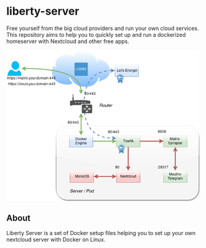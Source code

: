 # liberty-server
Free yourself from the big cloud providers and run your own cloud services. This repository aims to help you to quickly set up and run a dockerized homeserver with Nextcloud and other free apps.

![Network Map of Matrix-Synapse behind Traefik](liberty-server.png)

## About
Liberty Server is a set of Docker setup files helping you to set up your own nextcloud server with Docker on Linux.
